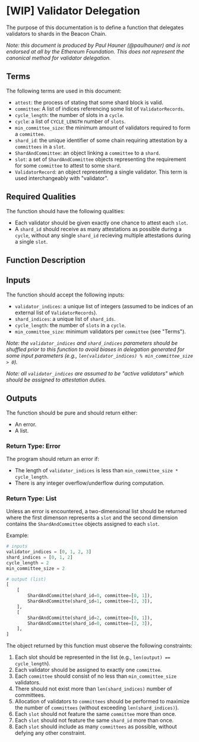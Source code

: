 # [WIP] Validator Delegation

The purpose of this documentation is to define a function that delegates
validators to shards in the Beacon Chain.

*Note: this document is produced by Paul Hauner (@paulhauner) and is not
endorsed at all by the Ethereum Foundation. This does not represent the
canonical method for validator delegation.*

## Terms

The following terms are used in this document:

- `attest`: the process of stating that some shard block is valid.
- `committee`: A list of indices referencing some list of `ValidatorRecords`.
- `cycle_length`: the number of slots in a `cycle`.
- `cycle`: a list of `CYCLE_LENGTH` number of `slots`.
- `min_committee_size`: the minimum amount of validators required to form a
   `committee`.
- `shard_id`: the unique identifier of some chain requiring attestation by a
  `committees` in a `slot`.
- `ShardAndCommittee`: an object linking a `committee` to a `shard`.
-  `slot`: a set of `ShardAndCommittee` objects representing the requirement
   for some `committee` to attest to some `shard`.
- `ValidatorRecord`: an object representing a single validator. This term is
  used interchangeably with "validator".

## Required Qualities

The function should have the following qualities:

- Each validator should be given exactly one chance to attest each `slot`.
- A `shard_id` should receive as many attestations as possible during a `cycle`,
  without any single `shard_id` recieving multiple attestations during a single
`slot`.

## Function Description

## Inputs

The function should accept the following inputs:

- `validator_indices`: a unique list of integers (assumed to be indices
  of an external list of `ValidatorRecords`).
- `shard_indices`: a unique list of `shard_ids`.
- `cycle_length`: the number of `slots` in a `cycle`.
- `min_committee_size`: minimum validators per `committee` (see "Terms").

_Note: the `validator_indices` and `shard_indices` parameters should be
shuffled prior to this function to avoid biases in delegation generated for
some input parameters (e.g., `len(validator_indices) % min_committee_size >
0`)._

_Note: all `validator_indices` are assumed to be "active validators" which
should be assigned to attestation duties._

## Outputs

The function should be pure and should return either:

- An error.
- A list.

### Return Type: Error

The program should return an error if:

- The length of `validator_indices` is less than `min_committee_size *
  cycle_length`.
- There is any integer overflow/underflow during computation.

### Return Type: List

Unless an error is encountered, a two-dimensional list should be returned where
the first dimenson represents a `slot` and the second dimension contains
the `ShardAndCommittee` objects assigned to each `slot`.

Example:

```python
# inputs
validator_indices = [0, 1, 2, 3]
shard_indices = [0, 1, 2]
cycle_length = 2
min_committee_size = 2

# output (list)
[
    [
        ShardAndCommitte(shard_id=0, committee=[0, 1]),
        ShardAndCommitte(shard_id=1, committee=[2, 3]),
    ],
    [
        ShardAndCommitte(shard_id=2, committee=[0, 1]),
        ShardAndCommitte(shard_id=0, committee=[2, 3]),
    ],
]
```

The object returned by this function must observe the following constraints:

1. Each slot should be represented in the list (e.g., `len(output) ==
   cycle_length`).
2. Each validator should be assigned to exactly one `committee`.
2. Each `committee` should consist of no less than `min_committee_size` validators.
3. There should not exist more than `len(shard_indices)` number of committees.
4. Allocation of validators to `committees` should be performed to maximize the
   number of `committees` (without exceeding `len(shard_indices)`).
5. Each `slot` should not feature the same `committee` more than once.
6. Each `slot` should not feature the same `shard_id` more than once.
7. Each `slot` should include as many `committees` as possible, without defying
   any other constraint.

